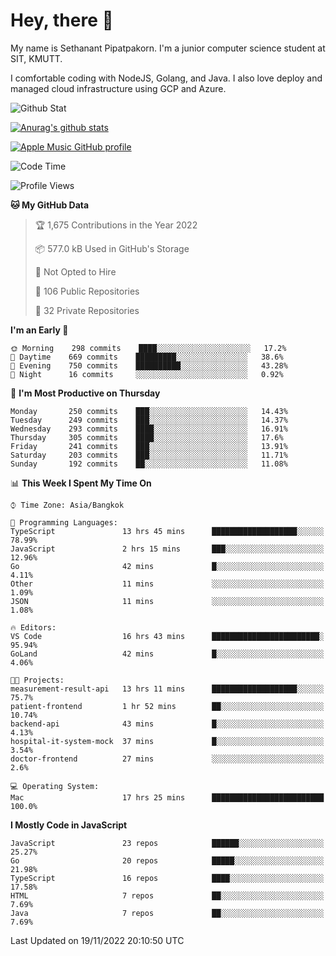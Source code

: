 # Hey, there 🙌
My name is Sethanant Pipatpakorn. I'm a junior computer science student at SIT, KMUTT.

I comfortable coding with NodeJS, Golang, and Java. I also love deploy and managed cloud infrastructure using GCP and Azure.

![Github Stat](https://github-profile-summary-cards.vercel.app/api/cards/profile-details?username=thetkpark&theme=dracula)

[![Anurag's github stats](https://github-readme-stats.vercel.app/api?username=thetkpark&count_private=true&show_icons=true&theme=tokyonight)](https://github.com/anuraghazra/github-readme-stats)

[![Apple Music GitHub profile](https://apple-music-github-profile.rayriffy.com/theme/light.svg?uid=000347.6120fcbefcb74cd59d65c108cc315787.1333)](https://github.com/rayriffy/apple-music-github-profile)

<!--START_SECTION:waka-->
![Code Time](http://img.shields.io/badge/Code%20Time-931%20hrs%2048%20mins-blue)

![Profile Views](http://img.shields.io/badge/Profile%20Views-10-blue)

**🐱 My GitHub Data** 

> 🏆 1,675 Contributions in the Year 2022
 > 
> 📦 577.0 kB Used in GitHub's Storage 
 > 
> 🚫 Not Opted to Hire
 > 
> 📜 106 Public Repositories 
 > 
> 🔑 32 Private Repositories  
 > 
**I'm an Early 🐤** 

```text
🌞 Morning    298 commits    ████░░░░░░░░░░░░░░░░░░░░░   17.2% 
🌆 Daytime    669 commits    █████████░░░░░░░░░░░░░░░░   38.6% 
🌃 Evening    750 commits    ██████████░░░░░░░░░░░░░░░   43.28% 
🌙 Night      16 commits     ░░░░░░░░░░░░░░░░░░░░░░░░░   0.92%

```
📅 **I'm Most Productive on Thursday** 

```text
Monday       250 commits    ███░░░░░░░░░░░░░░░░░░░░░░   14.43% 
Tuesday      249 commits    ███░░░░░░░░░░░░░░░░░░░░░░   14.37% 
Wednesday    293 commits    ████░░░░░░░░░░░░░░░░░░░░░   16.91% 
Thursday     305 commits    ████░░░░░░░░░░░░░░░░░░░░░   17.6% 
Friday       241 commits    ███░░░░░░░░░░░░░░░░░░░░░░   13.91% 
Saturday     203 commits    ███░░░░░░░░░░░░░░░░░░░░░░   11.71% 
Sunday       192 commits    ██░░░░░░░░░░░░░░░░░░░░░░░   11.08%

```


📊 **This Week I Spent My Time On** 

```text
⌚︎ Time Zone: Asia/Bangkok

💬 Programming Languages: 
TypeScript               13 hrs 45 mins      ███████████████████░░░░░░   78.99% 
JavaScript               2 hrs 15 mins       ███░░░░░░░░░░░░░░░░░░░░░░   12.96% 
Go                       42 mins             █░░░░░░░░░░░░░░░░░░░░░░░░   4.11% 
Other                    11 mins             ░░░░░░░░░░░░░░░░░░░░░░░░░   1.09% 
JSON                     11 mins             ░░░░░░░░░░░░░░░░░░░░░░░░░   1.08%

🔥 Editors: 
VS Code                  16 hrs 43 mins      ████████████████████████░   95.94% 
GoLand                   42 mins             █░░░░░░░░░░░░░░░░░░░░░░░░   4.06%

🐱‍💻 Projects: 
measurement-result-api   13 hrs 11 mins      ███████████████████░░░░░░   75.7% 
patient-frontend         1 hr 52 mins        ██░░░░░░░░░░░░░░░░░░░░░░░   10.74% 
backend-api              43 mins             █░░░░░░░░░░░░░░░░░░░░░░░░   4.13% 
hospital-it-system-mock  37 mins             █░░░░░░░░░░░░░░░░░░░░░░░░   3.54% 
doctor-frontend          27 mins             ░░░░░░░░░░░░░░░░░░░░░░░░░   2.6%

💻 Operating System: 
Mac                      17 hrs 25 mins      █████████████████████████   100.0%

```

**I Mostly Code in JavaScript** 

```text
JavaScript               23 repos            ██████░░░░░░░░░░░░░░░░░░░   25.27% 
Go                       20 repos            █████░░░░░░░░░░░░░░░░░░░░   21.98% 
TypeScript               16 repos            ████░░░░░░░░░░░░░░░░░░░░░   17.58% 
HTML                     7 repos             ██░░░░░░░░░░░░░░░░░░░░░░░   7.69% 
Java                     7 repos             ██░░░░░░░░░░░░░░░░░░░░░░░   7.69%

```



 Last Updated on 19/11/2022 20:10:50 UTC
<!--END_SECTION:waka-->
